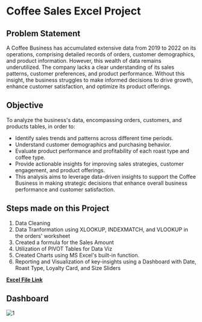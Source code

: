 # Coffee Sales Excel Project

## Problem Statement
A Coffee Business has accumulated extensive data from 2019 to 2022 on its operations, comprising detailed records of orders, customer demographics, and product information. However, this wealth of data remains underutilized. The company lacks a clear understanding of its sales patterns, customer preferences, and product performance. Without this insight, the business struggles to make informed decisions to drive growth, enhance customer satisfaction, and optimize its product offerings.

## Objective
To analyze the business's data, encompassing orders, customers, and products tables, in order to:
- Identify sales trends and patterns across different time periods.
- Understand customer demographics and purchasing behavior.
- Evaluate product performance and profitability of each roast type and coffee type.
- Provide actionable insights for improving sales strategies, customer engagement, and product offerings.
- This analysis aims to leverage data-driven insights to support the Coffee Business in making strategic decisions that enhance overall business performance and customer satisfaction.

## Steps made on this Project
1. Data Cleaning
2. Data Tranformation using XLOOKUP, INDEXMATCH, and VLOOKUP in the orders' worksheet
3. Created a formula for the Sales Amount
4. Utilization of PIVOT Tables for Data Viz
5. Created Charts using MS Excel's built-in function.
6. Reporting and Visualization of key-insights using a Dashboard with Date, Roast Type, Loyalty Card, and Size Sliders

**[Excel File Link](https://github.com/colinryanx/Coffee-Sales/blob/main/Coffee%20Sales.xlsx)**

## Dashboard
![1](https://github.com/colinryanx/Coffee-Sales/assets/171652558/58e49281-f908-4603-a800-c3a663abdb6f)
